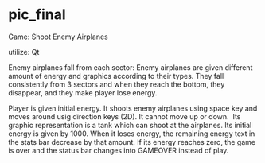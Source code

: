 # pic_final

Game: Shoot Enemy Airplanes

utilize: Qt 

Enemy airplanes  fall from each sector: 
  Enemy airplanes are given different amount of energy and graphics according to their types.
  They fall consistently from 3 sectors and when they reach the bottom, they disappear,
  and they make player lose energy. 
  

Player is given initial energy.
  It shoots enemy airplanes using space key and moves around usig direction keys (2D).
  It cannot move up or down.
  Its graphic representation is a tank which can shoot at the airplanes.
  Its initial energy is given by 1000. 
  When it loses energy, the remaining energy text in the stats bar decrease by that amount.
  If its energy reaches zero, the game is over and the status bar changes into GAMEOVER
  instead of play. 
